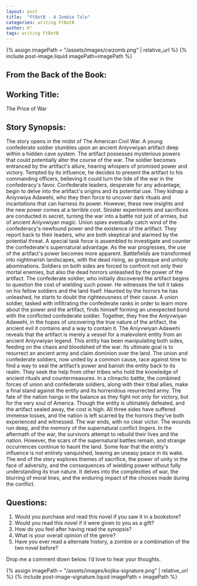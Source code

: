 ```yaml
---
layout: post
title:  "FtBotB - A Zombie Tale"
categories: writing FtBotB
author: K°
tags: writing FtBotB
---
```

<div>
{% assign imagePath = "/assets/images/cwzomb.png" | relative_url %}
{% include post-image.liquid imagePath=imagePath %}
</div>

## From the Back of the Book:
## Working Title:
The Price of War
&nbsp;
## Story Synopsis:
The story opens in the midst of The American Civil War. A young confederate soldier stumbles upon an ancient Aniyvwiyan artifact deep within a hidden cave system. The artifact possesses mysterious powers that could potentially alter the course of the war. The soldier becomes entranced by the artifact's allure, hearing whispers of promised power and victory. Tempted by its influence, he decides to present the artifact to his commanding officers, believing it could turn the tide of the war in the confederacy's favor. Confederate leaders, desperate for any advantage, begin to delve into the artifact's origins and its potential use. They kidnap a Aniyvwiya Adawehi, who they then force to uncover dark rituals and incantations that can harness its power. However, these new insights and the new power comes at a terrible cost. Sinister experiments and sacrifices are conducted in secret, turning the war into a battle not just of armies, but of ancient Aniyvwiyan magic. Union spies eventually catch wind of the confederacy's newfound power and the existence of the artifact. They report back to their leaders, who are both skeptical and alarmed by the potential threat. A special task force is assembled to investigate and counter the confederate's supernatural advantage. As the war progresses, the use of the artifact's power becomes more apparent. Battlefields are transformed into nightmarish landscapes, with the dead rising, as grotesque and unholy abominations. Soldiers on both sides are forced to confront not only their mortal enemies, but also the dead horrors unleashed by the power of the artifact. The confederate soldier, who initially discovered the artifact begins to question the cost of wielding such power. He witnesses the toll it takes on his fellow soldiers and the land itself. Haunted by the horrors he has unleashed, he starts to doubt the righteousness of their cause. A union soldier, tasked with infiltrating the confederate ranks in order to learn more about the power and the artifact, finds himself forming an unexpected bond with the conflicted confederate soldier. Together, they free the Aniyvwiyan Adawehi, in the hopes of uncovering the true nature of the artifact, the ancient evil it contains and a way to contain it. The Aniyvwiyan Adawehi reveals that the artifact is merely a vessel for a malevolent entity from an ancient Aniyvwiyan legend. This entity has been manipulating both sides, feeding on the chaos and bloodshed of the war. Its ultimate goal is to resurrect an ancient army and claim dominion over the land. The union and confederate soldiers, now united by a common cause, race against time to find a way to seal the artifact’s power and banish the entity back to its realm. They seek the help from other tribes who hold the knowledge of ancient rituals and countermeasures. In a climactic battle, the combined forces of union and confederate soldiers, along with their tribal allies, make a final stand against the entity and its horrendous resurrected army. The fate of the nation hangs in the balance as they fight not only for victory, but for the very soul of America. Though the entity is ultimately defeated, and the artifact sealed away, the cost is high. All three sides have suffered immense losses, and the nation is left scarred by the horrors they’ve both experienced and witnessed. The war ends, with no clear victor. The wounds run deep, and the memory of the supernatural conflict lingers. In the aftermath of the war, the survivors attempt to rebuild their lives and the nation. However, the scars of the supernatural battles remain, and strange occurrences continue to haunt the land. Some fear that the entity's influence is not entirely vanquished, leaving an uneasy peace in its wake. The end of the story explores themes of sacrifice, the power of unity in the face of adversity, and the consequences of wielding power without fully understanding its true nature. It delves into the complexities of war, the blurring of moral lines, and the enduring impact of the choices made during the conflict.
&nbsp;
## Questions:
1. Would you purchase and read this novel if you saw it in a bookstore?
2. Would you read this novel if it were given to you as a gift?
3. How do you feel after having read the synopsis?
4. What is your overall opinion of the genre?
5. Have you ever read a alternate history, a zombie or a combination of the two novel before?
&nbsp;

Drop me a comment down below. I’d love to hear your thoughts.

<!-- signature -->
{% assign imagePath = "/assets/images/kojika-signature.png" | relative_url %}
{% include post-image-signature.liquid imagePath = imagePath %}